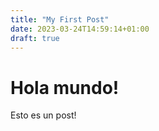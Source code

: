 ```yaml
---
title: "My First Post"
date: 2023-03-24T14:59:14+01:00
draft: true
---
```


# Hola mundo!

Esto es un post!
